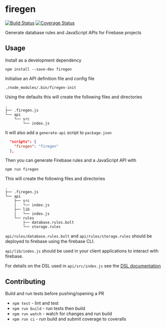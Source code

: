# firegen

[![Build Status](https://travis-ci.org/pghalliday/firegen.svg?branch=master)](https://travis-ci.org/pghalliday/firegen)
[![Coverage Status](https://coveralls.io/repos/github/pghalliday/firegen/badge.svg?branch=master)](https://coveralls.io/github/pghalliday/firegen?branch=master)

Generate database rules and JavaScript APIs for Firebase projects

## Usage

Install as a development dependency

```
npm install --save-dev firegen
```

Initialise an API definition file and config file

```
./node_modules/.bin/firegen-init
```

Using the defaults this will create the following files and directories

```
.
├── .firegen.js
└── api
    └── src
        └── index.js
```

It will also add a `generate-api` script to `package.json`

```json
  "scripts": {
    "firegen": "firegen"
  },
```

Then you can generate Firebase rules and a JavaScript API with

```
npm run firegen
```

This will create the following files and directories

```
.
├── .firegen.js
└── api
    ├── src
    |   └── index.js
    ├── lib
    |   └── index.js
    └── rules
        ├── database.rules.bolt
        └── storage.rules
```

`api/rules/database.rules.bolt` and `api/rules/storage.rules` should be deployed to firebase using the firebase CLI.

`api/lib/index.js` should be used in your client applications to interact with firebase.

For details on the DSL used in `api/src/index.js` see the [DSL documentation](docs/DSL.md)

## Contributing

Build and run tests before pushing/opening a PR

- `npm test` - lint and test
- `npm run build` - run tests then build
- `npm run watch` - watch for changes and run build
- `npm run ci` - run build and submit coverage to coveralls
